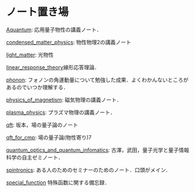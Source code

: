 # ノート置き場

[Aquantum](https://github.com/YutoMSD/AQuantum/blob/main/main.pdf): 応用量子物性の講義ノート．

[condensed_matter_physics](/condensed_matter_physics/main.pdf): 物性物理2の講義ノート

[light_matter](): 光物性

[linear_response_theory]()線形応答理論．

[phonon](/phonon/main.pdf): フォノンの角運動量について勉強した成果．よくわかんないところがあるのでいつか理解する．

[physics_of_magnetism](/physics_of_magnetism/main.pdf): 磁気物理の講義ノート．

[plasma_physics](/plasma_physics/main.pdf): プラズマ物理の講義ノート．

[qft](/qft/main.pdf): 坂本，場の量子論のノート

[qft_for_cmp](/qft_for_cmp/main.pdf): 場の量子論(物性寄り)7

[quantum_optics_and_quantum_infomatics](https://github.com/harry-arbrebleu/quantum-optics-and-info/blob/main/main.pdf): 古澤，武田，量子光学と量子情報科学の自主ゼミノート．

[spintronics](/spintronics/main.pdf): ある人のためのセミナーのためのノート．口頭がメイン．

[special_function](https://github.com/harry-arbrebleu/special_function/blob/main/main.pdf) 特殊函数に関する備忘録．